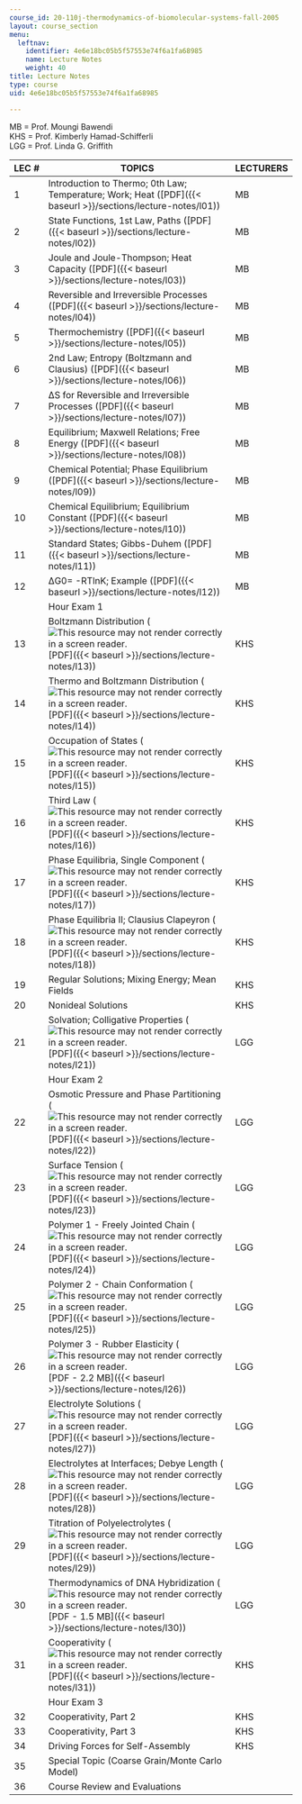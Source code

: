 ```yaml
---
course_id: 20-110j-thermodynamics-of-biomolecular-systems-fall-2005
layout: course_section
menu:
  leftnav:
    identifier: 4e6e18bc05b5f57553e74f6a1fa68985
    name: Lecture Notes
    weight: 40
title: Lecture Notes
type: course
uid: 4e6e18bc05b5f57553e74f6a1fa68985

---
```


MB = Prof. Moungi Bawendi  
KHS = Prof. Kimberly Hamad-Schifferli  
LGG = Prof. Linda G. Griffith

| LEC # | TOPICS | LECTURERS |
| --- | --- | --- |
| 1 | Introduction to Thermo; 0th Law; Temperature; Work; Heat ([PDF]({{< baseurl >}}/sections/lecture-notes/l01)) | MB |
| 2 | State Functions, 1st Law, Paths ([PDF]({{< baseurl >}}/sections/lecture-notes/l02)) | MB |
| 3 | Joule and Joule-Thompson; Heat Capacity ([PDF]({{< baseurl >}}/sections/lecture-notes/l03)) | MB |
| 4 | Reversible and Irreversible Processes ([PDF]({{< baseurl >}}/sections/lecture-notes/l04)) | MB |
| 5 | Thermochemistry ([PDF]({{< baseurl >}}/sections/lecture-notes/l05)) | MB |
| 6 | 2nd Law; Entropy (Boltzmann and Clausius) ([PDF]({{< baseurl >}}/sections/lecture-notes/l06)) | MB |
| 7 | ΔS for Reversible and Irreversible Processes ([PDF]({{< baseurl >}}/sections/lecture-notes/l07)) | MB |
| 8 | Equilibrium; Maxwell Relations; Free Energy ([PDF]({{< baseurl >}}/sections/lecture-notes/l08)) | MB |
| 9 | Chemical Potential; Phase Equilibrium ([PDF]({{< baseurl >}}/sections/lecture-notes/l09)) | MB |
| 10 | Chemical Equilibrium; Equilibrium Constant ([PDF]({{< baseurl >}}/sections/lecture-notes/l10)) | MB |
| 11 | Standard States; Gibbs-Duhem ([PDF]({{< baseurl >}}/sections/lecture-notes/l11)) | MB |
| 12 | ΔG0\= -RTlnK; Example ([PDF]({{< baseurl >}}/sections/lecture-notes/l12)) | MB |
| &nbsp; | Hour Exam 1 | &nbsp; |
| 13 | Boltzmann Distribution (![This resource may not render correctly in a screen reader.](/images/inacessible.gif)[PDF]({{< baseurl >}}/sections/lecture-notes/l13)) | KHS |
| 14 | Thermo and Boltzmann Distribution (![This resource may not render correctly in a screen reader.](/images/inacessible.gif)[PDF]({{< baseurl >}}/sections/lecture-notes/l14)) | KHS |
| 15 | Occupation of States (![This resource may not render correctly in a screen reader.](/images/inacessible.gif)[PDF]({{< baseurl >}}/sections/lecture-notes/l15)) | KHS |
| 16 | Third Law (![This resource may not render correctly in a screen reader.](/images/inacessible.gif)[PDF]({{< baseurl >}}/sections/lecture-notes/l16)) | KHS |
| 17 | Phase Equilibria, Single Component (![This resource may not render correctly in a screen reader.](/images/inacessible.gif)[PDF]({{< baseurl >}}/sections/lecture-notes/l17)) | KHS |
| 18 | Phase Equilibria II; Clausius Clapeyron (![This resource may not render correctly in a screen reader.](/images/inacessible.gif)[PDF]({{< baseurl >}}/sections/lecture-notes/l18)) | KHS |
| 19 | Regular Solutions; Mixing Energy; Mean Fields | KHS |
| 20 | Nonideal Solutions | KHS |
| 21 | Solvation; Colligative Properties (![This resource may not render correctly in a screen reader.](/images/inacessible.gif)[PDF]({{< baseurl >}}/sections/lecture-notes/l21)) | LGG |
| &nbsp; | Hour Exam 2 | &nbsp; |
| 22 | Osmotic Pressure and Phase Partitioning (![This resource may not render correctly in a screen reader.](/images/inacessible.gif)[PDF]({{< baseurl >}}/sections/lecture-notes/l22)) | LGG |
| 23 | Surface Tension (![This resource may not render correctly in a screen reader.](/images/inacessible.gif)[PDF]({{< baseurl >}}/sections/lecture-notes/l23)) | LGG |
| 24 | Polymer 1 - Freely Jointed Chain (![This resource may not render correctly in a screen reader.](/images/inacessible.gif)[PDF]({{< baseurl >}}/sections/lecture-notes/l24)) | LGG |
| 25 | Polymer 2 - Chain Conformation (![This resource may not render correctly in a screen reader.](/images/inacessible.gif)[PDF]({{< baseurl >}}/sections/lecture-notes/l25)) | LGG |
| 26 | Polymer 3 - Rubber Elasticity (![This resource may not render correctly in a screen reader.](/images/inacessible.gif)[PDF - 2.2 MB]({{< baseurl >}}/sections/lecture-notes/l26)) | LGG |
| 27 | Electrolyte Solutions (![This resource may not render correctly in a screen reader.](/images/inacessible.gif)[PDF]({{< baseurl >}}/sections/lecture-notes/l27)) | LGG |
| 28 | Electrolytes at Interfaces; Debye Length (![This resource may not render correctly in a screen reader.](/images/inacessible.gif)[PDF]({{< baseurl >}}/sections/lecture-notes/l28)) | LGG |
| 29 | Titration of Polyelectrolytes (![This resource may not render correctly in a screen reader.](/images/inacessible.gif)[PDF]({{< baseurl >}}/sections/lecture-notes/l29)) | LGG |
| 30 | Thermodynamics of DNA Hybridization (![This resource may not render correctly in a screen reader.](/images/inacessible.gif)[PDF - 1.5 MB]({{< baseurl >}}/sections/lecture-notes/l30)) | LGG |
| 31 | Cooperativity (![This resource may not render correctly in a screen reader.](/images/inacessible.gif)[PDF]({{< baseurl >}}/sections/lecture-notes/l31)) | KHS |
| &nbsp; | Hour Exam 3 | &nbsp; |
| 32 | Cooperativity, Part 2 | KHS |
| 33 | Cooperativity, Part 3 | KHS |
| 34 | Driving Forces for Self-Assembly | KHS |
| 35 | Special Topic (Coarse Grain/Monte Carlo Model) | &nbsp; |
| 36 | Course Review and Evaluations |